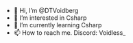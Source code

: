 - 👋 Hi, I’m @DTVoidberg
- 👀 I’m interested in Csharp
- 🌱 I’m currently learning Csharp
- 📫 How to reach me. Discord: Voidless_

<!---
DTVoidberg/DTVoidberg is a ✨ special ✨ repository because its `README.md` (this file) appears on your GitHub profile.
You can click the Preview link to take a look at your changes.
--->
